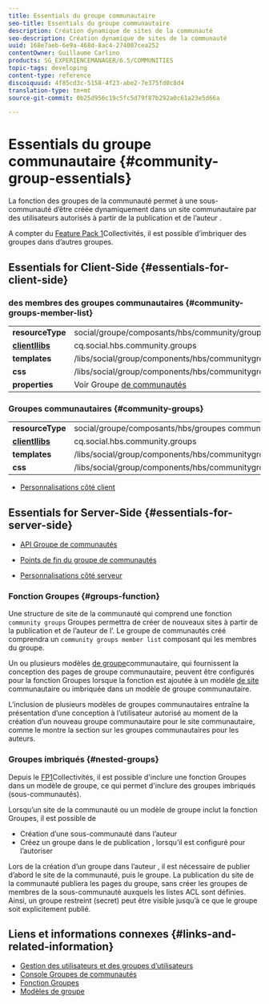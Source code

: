 ```yaml
---
title: Essentials du groupe communautaire
seo-title: Essentials du groupe communautaire
description: Création dynamique de sites de la communauté
seo-description: Création dynamique de sites de la communauté
uuid: 168e7aeb-6e9a-468d-8ac4-274007cea252
contentOwner: Guillaume Carlino
products: SG_EXPERIENCEMANAGER/6.5/COMMUNITIES
topic-tags: developing
content-type: reference
discoiquuid: 4f85cd3c-5158-4f23-abe2-7e375fd0c8d4
translation-type: tm+mt
source-git-commit: 0b25d956c19c5fc5d79f87b292a0c61a23e5d66a

---
```



# Essentials du groupe communautaire {#community-group-essentials}

La fonction des groupes de la communauté permet à une sous-communauté d’être créée dynamiquement dans un site communautaire par des utilisateurs autorisés à partir de la publication et de l’auteur  .

A compter du [Feature Pack 1](deploy-communities.md#latestfeaturepack)Collectivités, il est possible d’imbriquer des groupes dans d’autres groupes.

## Essentials for Client-Side {#essentials-for-client-side}

###  des membres des groupes communautaires {#community-groups-member-list}

<table>
 <tbody>
  <tr>
   <td> <strong>resourceType</strong></td>
   <td>social/groupe/composants/hbs/community/groupmemberlist</td>
  </tr>
  <tr>
   <td> <a href="clientlibs.md"><strong>clientllibs</strong></a></td>
   <td>cq.social.hbs.community.groups</td>
  </tr>
  <tr>
   <td> <strong>templates</strong></td>
   <td> /libs/social/group/components/hbs/communitygroupmemberlist/communitygroupmemberlist.hbs<br /> </td>
  </tr>
  <tr>
   <td> <strong>css</strong></td>
   <td> /libs/social/group/components/hbs/communitygroupmemberlist/clientlibs/memberList.css</td>
  </tr>
  <tr>
   <td><strong>properties</strong></td>
   <td>Voir Groupe <a href="creating-groups.md">de communautés</a></td>
  </tr>
 </tbody>
</table>

### Groupes communautaires {#community-groups}

<table>
 <tbody>
  <tr>
   <td> <strong>resourceType</strong></td>
   <td>social/groupe/composants/hbs/groupes communautaires</td>
  </tr>
  <tr>
   <td> <a href="clientlibs.md"><strong>clientllibs</strong></a></td>
   <td>cq.social.hbs.community.groups</td>
  </tr>
  <tr>
   <td> <strong>templates</strong></td>
   <td> /libs/social/group/components/hbs/communitygroups/communitygroups.hbs<br /> </td>
  </tr>
  <tr>
   <td> <strong>css</strong></td>
   <td> /libs/social/group/components/hbs/communitygroupmemberlist/clientlibs/communitygroups.css</td>
  </tr>
 </tbody>
</table>

* [Personnalisations côté client](client-customize.md)

## Essentials for Server-Side {#essentials-for-server-side}

* [API Groupe de communautés](https://helpx.adobe.com/experience-manager/6-5/sites/developing/using/reference-materials/javadoc/com/adobe/cq/social/group/client/api/package-summary.html)

* [Points de fin du groupe de communautés](https://helpx.adobe.com/experience-manager/6-5/sites/developing/using/reference-materials/javadoc/com/adobe/cq/social/group/client/endpoints/package-summary.html)

* [Personnalisations côté serveur](server-customize.md)

### Fonction Groupes {#groups-function}

Une structure de site de la communauté qui comprend une fonction [](functions.md#groups-function) `community groups` Groupes permettra de créer de nouveaux sites à partir de la publication et de l’auteur  de l’. Le groupe de communautés créé comprendra un `community groups member list` composant qui  les membres du groupe.

Un ou plusieurs modèles [de groupe](tools-groups.md)communautaire, qui fournissent la conception des pages de groupe communautaire, peuvent être configurés pour la fonction Groupes lorsque la fonction est ajoutée à un modèle [de site](sites.md) communautaire ou imbriquée dans un modèle de groupe communautaire.

L’inclusion de plusieurs modèles de groupes communautaires entraîne la présentation d’une conception à l’utilisateur autorisé au moment de la création d’un nouveau groupe communautaire pour le site communautaire, comme le montre la section sur les groupes [](creating-groups.md) communautaires pour les auteurs.

### Groupes imbriqués {#nested-groups}

Depuis le [FP1](deploy-communities.md#latestfeaturepack)Collectivités, il est possible d&#39;inclure une fonction Groupes dans un modèle de groupe, ce qui permet d&#39;inclure des groupes imbriqués (sous-communautés).

Lorsqu’un site de la communauté ou un modèle de groupe inclut la fonction Groupes, il est possible de

* Création d’une sous-communauté dans l’auteur  
* Créez un groupe dans le  de publication , lorsqu’il est configuré pour l’autoriser

Lors de la création d’un groupe dans l’auteur  , il est nécessaire de publier d’abord le site de la communauté, puis le groupe. La publication du site de la communauté publiera les pages du groupe, sans créer les groupes de membres de la sous-communauté auxquels les listes ACL sont définies. Ainsi, un groupe restreint (secret) peut être visible jusqu’à ce que le groupe soit explicitement publié.

## Liens et informations connexes {#links-and-related-information}

* [Gestion des utilisateurs et des groupes d’utilisateurs](users.md)
* [Console Groupes de communautés](groups.md)
* [Fonction Groupes](functions.md#groups-function)
* [Modèles de groupe](tools-groups.md)

